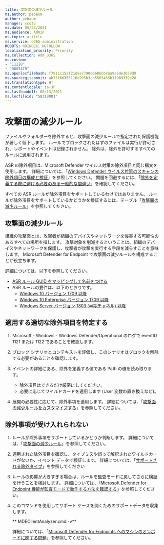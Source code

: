 ```yaml
---
title: 攻撃面の減少ルール
ms.author: pebaum
author: pebaum
manager: scotv
ms.date: 05/25/2021
ms.audience: Admin
ms.topic: article
ms.service: o365-administration
ROBOTS: NOINDEX, NOFOLLOW
localization_priority: Priority
ms.collection: Adm_O365
ms.custom:
- "11228"
- "9005470"
ms.openlocfilehash: f7811c15af21d8e7790e6686bb8ba9e5de3659d9
ms.sourcegitcommit: ab75f66355116e995b3cb5505465b31989339e28
ms.translationtype: HT
ms.contentlocale: ja-JP
ms.lasthandoff: 08/13/2021
ms.locfileid: "58319001"
---
```

# <a name="attack-surface-reduction-rules"></a>攻撃面の減少ルール

ファイルやフォルダーを除外すると、攻撃面の減少ルールで指定された保護機能が著しく低下します。 ルールでブロックされたはずのファイルは実行が許可され、レポートやイベントは記録されません。 除外は、除外を許可するすべてのルールに適用されます。

ASR の除外項目は、Microsoft Defender ウイルス対策の除外項目と同じ構文を使用します。 詳細については、「[Windows Defender ウイルス対策のスキャンの除外項目の構成と検証](https://docs.microsoft.com/microsoft-365/security/defender-endpoint/configure-exclusions-microsoft-defender-antivirus)」を参照してください。 問題を回避するには、「[除外を定義する際に避ける必要のある一般的な間違い](https://docs.microsoft.com/microsoft-365/security/defender-endpoint/common-exclusion-mistakes-microsoft-defender-antivirus)」を確認してください。

すべての ASR ルールが除外項目をサポートしているわけではありません。 ルールが除外項目をサポートしているかどうかを検証するには、テーブル「[攻撃面の減少ルール](https://docs.microsoft.com/microsoft-365/security/defender-endpoint/attack-surface-reduction#attack-surface-reduction-rules)」を参照してください。

## <a name="attack-surface-reduction-rules"></a>攻撃面の減少ルール

組織の攻撃面とは、攻撃者が組織のデバイスやネットワークを侵害する可能性のあるすべての場所を指します。 攻撃対象を削減するということは、組織のデバイスやネットワークを保護し、攻撃者が攻撃を実行する手段を減らすことを意味します。 Microsoft Defender for Endpoint で攻撃面の減少ルールを構成することが役立ちます。

詳細については、以下を参照してください。

- [ASR ルール GUID をマッピングして名前をつける](https://docs.microsoft.com/microsoft-365/security/defender-endpoint/attack-surface-reduction#attack-surface-reduction-rules)
- ASR ルールの要件は、以下のとおりです。
    - [Windows 10 バージョン 1709 以降](https://docs.microsoft.com/windows/whats-new/whats-new-windows-10-version-1709)
    - [Windows 10 Enterprise バージョン 1709 以降](https://docs.microsoft.com/windows/whats-new/whats-new-windows-10-version-1709)
    - [Windows Server バージョン 1803 (半期チャネル) 以降](https://docs.microsoft.com/windows-server/get-started/whats-new-in-windows-server-1803)

## <a name="identify-the-correct-exclusion-to-apply"></a>適用する適切な除外項目を特定する

1. Microsoft - Windows - Windows Defender/Operational のログで eventID 1121 または 1122 であることを確認します。

1. ブロック シナリオとコンテキストを評価し、このシナリオはブロックを解除する必要があることを確認します。

1. イベントの詳細にある、除外を定義する値である Path の値を読み取ります。
    - 除外項目はできるだけ厳密にしてください。
    - 必要に応じてワイルドカードを適用します (User 変数の置き換えなど)。

1. 展開の必要性に応じて、除外事項を適用します。 詳細については、「[攻撃面の減少ルールをカスタマイズする](https://docs.microsoft.com/microsoft-365/security/defender-endpoint/customize-attack-surface-reduction)」を参照してください。

## <a name="exclusion-is-not-honored"></a>除外事項が受け入れられない

1. ルールが除外事項をサポートしているかどうか判断します。 詳細については、「[攻撃面の減少ルール](https://docs.microsoft.com/microsoft-365/security/defender-endpoint/attack-surface-reduction#attack-surface-reduction-rules)」を参照してください。

1. 適用された除外項目を確認し、タイプミスや誤って解釈されたワイルドカードがないか、イベント データで検証します。 詳細については、「[サポートされる除外タイプ](https://docs.microsoft.com/microsoft-365/security/defender-endpoint/mac-exclusions#supported-exclusion-types)」を参照してください

1. ルールの影響が大きすぎる場合は、ルールを監査モードに戻してさらに検証を行うことを検討します。 詳細については、「[Microsoft Defender for Endpoint 機能が監査モードで動作する方法を確認する](https://docs.microsoft.com/microsoft-365/security/defender-endpoint/audit-windows-defender)」を参照してください。

1. このコマンドを使用してサポート ケースを開くためのサポートデータを収集します。
    
   ** MDEClientAnalyzer.cmd -v**

    詳細については、「[Microsoft Defender for Endpoints へのマシンのオンボードに関する問題](issues-with-onboarding-machines.md)」を参照してください。
